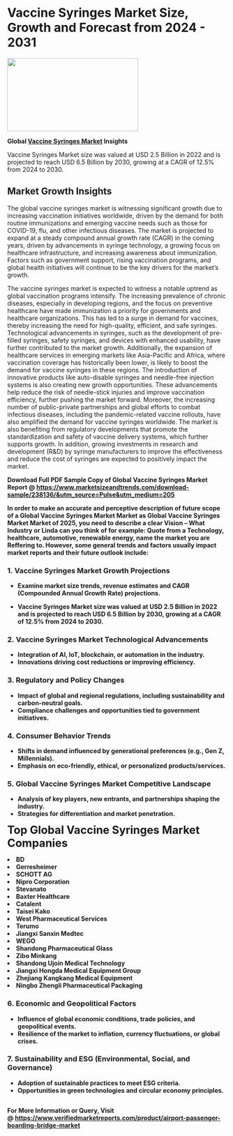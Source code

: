<H1>Vaccine Syringes Market Size, Growth and Forecast from 2024 - 2031</H1><img class="aligncenter size-medium wp-image-584254" src="https://thirdeyenews.in/wp-content/uploads/2024/09/Global-Market-Research-300x168.jpeg" alt="" width="300" height="168" /><p><strong>Global&nbsp;<a href="https://www.marketsizeandtrends.com/download-sample/238136/&amp;utm_source=Pulse&amp;utm_medium=205">Vaccine Syringes Market</a> Insights</strong></p><p>Vaccine Syringes Market size was valued at USD 2.5 Billion in 2022 and is projected to reach USD 6.5 Billion by 2030, growing at a CAGR of 12.5% from 2024 to 2030.</p><p><h2>Market Growth Insights</h2> <p>The global vaccine syringes market is witnessing significant growth due to increasing vaccination initiatives worldwide, driven by the demand for both routine immunizations and emerging vaccine needs such as those for COVID-19, flu, and other infectious diseases. The market is projected to expand at a steady compound annual growth rate (CAGR) in the coming years, driven by advancements in syringe technology, a growing focus on healthcare infrastructure, and increasing awareness about immunization. Factors such as government support, rising vaccination programs, and global health initiatives will continue to be the key drivers for the market’s growth.</p> <p><strong></strong></p> <p>The vaccine syringes market is expected to witness a notable uptrend as global vaccination programs intensify. The increasing prevalence of chronic diseases, especially in developing regions, and the focus on preventive healthcare have made immunization a priority for governments and healthcare organizations. This has led to a surge in demand for vaccines, thereby increasing the need for high-quality, efficient, and safe syringes. Technological advancements in syringes, such as the development of pre-filled syringes, safety syringes, and devices with enhanced usability, have further contributed to the market growth. Additionally, the expansion of healthcare services in emerging markets like Asia-Pacific and Africa, where vaccination coverage has historically been lower, is likely to boost the demand for vaccine syringes in these regions. The introduction of innovative products like auto-disable syringes and needle-free injection systems is also creating new growth opportunities. These advancements help reduce the risk of needle-stick injuries and improve vaccination efficiency, further pushing the market forward. Moreover, the increasing number of public-private partnerships and global efforts to combat infectious diseases, including the pandemic-related vaccine rollouts, have also amplified the demand for vaccine syringes worldwide. The market is also benefiting from regulatory developments that promote the standardization and safety of vaccine delivery systems, which further supports growth. In addition, growing investments in research and development (R&D) by syringe manufacturers to improve the effectiveness and reduce the cost of syringes are expected to positively impact the market. <p><strong></p><p><span class=""><strong>Download Full PDF Sample Copy of Global Vaccine Syringes Market Report</strong> @ <a href="https://www.marketsizeandtrends.com/download-sample/238136/&amp;utm_source=Pulse&amp;utm_medium=205" target="_blank">https://www.marketsizeandtrends.com/download-sample/238136/&amp;utm_source=Pulse&amp;utm_medium=205</a></span></p><p>In order to make an accurate and perceptive description of future scope of a Global&nbsp;Vaccine Syringes Market Market as Global&nbsp;Vaccine Syringes Market Market of 2025, you need to describe a clear Vision &ndash; What Industry or Linda can you think of for example: Quote from a Technology, healthcare, automotive, renewable energy, name the market you are Reffering to. However, some general trends and factors usually impact market reports and their future outlook include:</p><h3>1.&nbsp;<strong>Vaccine Syringes Market Growth Projections</strong></h3><ul><li>Examine market size trends, revenue estimates and CAGR (Compounded Annual Growth Rate) projections.</li><li><p>Vaccine Syringes Market size was valued at USD 2.5 Billion in 2022 and is projected to reach USD 6.5 Billion by 2030, growing at a CAGR of 12.5% from 2024 to 2030.</p></li></ul><h3>2.&nbsp;<strong>Vaccine Syringes Market Technological Advancements</strong></h3><ul><li>Integration of AI, IoT, blockchain, or automation in the industry.</li><li>Innovations driving cost reductions or improving efficiency.</li></ul><h3>3.&nbsp;<strong>Regulatory and Policy Changes</strong></h3><ul><li>Impact of global and regional regulations, including sustainability and carbon-neutral goals.</li><li>Compliance challenges and opportunities tied to government initiatives.</li></ul><h3>4.&nbsp;<strong>Consumer Behavior Trends</strong></h3><ul><li>Shifts in demand influenced by generational preferences (e.g., Gen Z, Millennials).</li><li>Emphasis on eco-friendly, ethical, or personalized products/services.</li></ul><h3>5.&nbsp;<strong>Global Vaccine Syringes Market Competitive Landscape</strong></h3><ul><li>Analysis of key players, new entrants, and partnerships shaping the industry.</li><li>Strategies for differentiation and market penetration.</li></ul><p data-pm-slice="1 1 []"><span style="color: inherit; font-family: inherit; font-size: 25px;">Top Global Vaccine Syringes Market Companies</span></p><div class="" data-test-id=""><p><li>BD</li><li> Gerresheimer</li><li> SCHOTT AG</li><li> Nipro Corporation</li><li> Stevanato</li><li> Baxter Healthcare</li><li> Catalent</li><li> Taisei Kako</li><li> West Pharmaceutical Services</li><li> Terumo</li><li> Jiangxi Sanxin Medtec</li><li> WEGO</li><li> Shandong Pharmaceutical Glass</li><li> Zibo Minkang</li><li> Shandong Ujoin Medical Technology</li><li> Jiangxi Hongda Medical Equipment Group</li><li> Zhejiang Kangkang Medical Equipment</li><li> Ningbo Zhengli Pharmaceutical Packaging</li></p></div><h3>6.&nbsp;<strong>Economic and Geopolitical Factors</strong></h3><ul><li>Influence of global economic conditions, trade policies, and geopolitical events.</li><li>Resilience of the market to inflation, currency fluctuations, or global crises.</li></ul><h3>7.&nbsp;<strong>Sustainability and ESG (Environmental, Social, and Governance)</strong></h3><ul><li>Adoption of sustainable practices to meet ESG criteria.</li><li>Opportunities in green technologies and circular economy principles.</li></ul><h2><strong style="font-size: 14px;">For More Information or Query, Visit @&nbsp;</strong><a style="background-color: #ffffff; font-size: 14px;" href="https://www.marketsizeandtrends.com/report/vaccine-syringes-market/" target="_blank">https://www.verifiedmarketreports.com/product/airport-passenger-boarding-bridge-market</a></h2>
